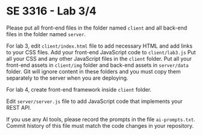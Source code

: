 # SE 3316 - Lab 3/4
Please put all front-end files in the folder named `client` and all back-end files in the folder named `server`.

For lab 3, edit `client/index.html` file to add necessary HTML and add links to your CSS files. Add your front-end JavaScript code to `client/lab3.js` Put all your CSS and any other JavaScript files in the `client` folder. Put all your front-end assets in `client/img` folder and back-end assets in `server/data` folder. Git will ignore content in these folders and you must copy them separately to the server when you are deploying.

For lab 4, create front-end framework inside `client` folder.

Edit `server/server.js` file to add JavaScript code that implements your REST API.

If you use any AI tools, please record the prompts in the file `ai-prompts.txt`. Commit history of this file must match the code changes in your repository.
